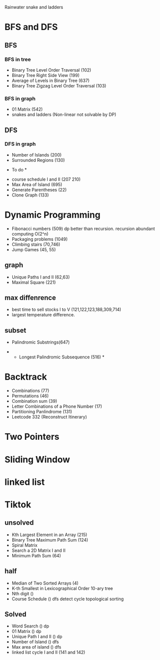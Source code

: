 
Rainwater 
snake and ladders
# BFS and DFS
## BFS
### BFS in tree
- Binary Tree Level Order Traversal (102)
- Binary Tree Right Side View (199)
- Average of Levels in Binary Tree (637)
- Binary Tree Zigzag Level Order Traversal (103)

### BFS in graph
- 01 Matrix (542)
- snakes and ladders (Non-linear not solvable by DP)


## DFS
### DFS in graph
- Number of Islands (200)
- Surrounded Regions (130)

* To do *
- course schedule I and II (207 210)
-  Max Area of Island (695)
-  Generate Parentheses (22)
-  Clone Graph  (133)

# Dynamic Programming
- Fibonacci numbers (509) dp better than recursion. recursion abundant computing O(2^n)
- Packaging problems (1049)
- Climbing stairs (70,746)
- Jump Games (45, 55)

## graph

- Unique Paths I and II (62,63)
- Maximal Square (221)

## max diffenrence
- best time to sell stocks I to V (121,122,123,188,309,714)
- largest temperature difference.

## subset
- Palindromic Substrings(647)
* - Longest Palindromic Subsequence (516) *

# Backtrack

- Combinations (77)
- Permutations (46)
- Combination sum (39)
- Letter Combinations of a Phone Number (17)
- Partitioning Panlindrome (131)
- Leetcode 332 (Reconstruct Itinerary)

# Two Pointers
# Sliding Window


# linked list

# Tiktok
## unsolved  
- Kth Largest Element in an Array (215)
- Binary Tree Maximum Path Sum (124)
- Spiral Matrix
- Search a 2D Matrix I and II
- Minimum Path Sum (64)

## half
- Median of Two Sorted Arrays (4)
- K-th Smallest in Lexicographical Order 10-ary tree
- Nth digit () 
- Course Schedule () dfs detect cycle topological sorting


## Solved 
- Word Search () dp
- 01 Matrix () dp
- Unique Path I and II () dp
- Number of Island () dfs 
- Max area of island () dfs 
- linked list cycle I and II (141 and 142)

